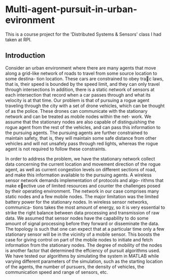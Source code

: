 # Multi-agent-pursuit-in-urban-evironment
This is a course project for the 'Distributed Systems &amp; Sensors' class I had taken at RPI. 

## Introduction 
Consider an urban environment where there are many agents that move along a
grid-like network of roads to travel from some source location to some destina-
tion location. These cars are constrained to obey trac laws, that is, their speed
is bounded by the speed limit, and they can only travel through intersections
In addition, there is a static network of sensors at each intersection that record
when a car passes through and what its velocity is at that time. Our problem
is that of pursuing a rogue agent traveling through the city with a set of drone
vehicles, which can be thought of as the police. These drones can communicate
with the stationary network and can be treated as mobile nodes within the net-
work. We assume that the stationary nodes are also capable of distinguishing
the rogue agent from the rest of the vehicles, and can pass this information to
the pursuing agents. The pursuing agents are further constrained to maintain
safety, that is, they will maintain some safe distance from other vehicles and will
not unsafely pass through red lights, whereas the rogue agent is not required to
follow these constraints.

In order to address the problem, we have the stationary network collect data
concerning the current location and movement direction of the rogue agent, as
well as current congestion levels on different sections of road, and make this
information available to the pursuing agents. A wireless sensor network demands implementation of protocols and algo-
rithms that make eective use of limited resources and counter the challenges
posed by their operating environment. The network in our case comprises many
static nodes and a few mobile nodes. The major limitation was the limited
battery power for the stationary nodes. In wireless sensor networks, communica-
tions takes the most amount of energy, so it is very essential to strike the right
balance between data processing and transmission of raw data. We assumed
that sensor nodes have the capability to do some amount of signal processing
before they forward or disseminate the data. The topology is such that one
can expect that at a particular time only a few stationary sensor will be in the
vicinity of a mobile sensor. This boosts the case for giving control on part of the
mobile nodes to initiate and fetch information from the stationary nodes. The
degree of mobility of the nodes is another factor that determined the effciency
of pursuit algorithms used. We have tested our algorithms by simulating the
system in MATLAB while varying different parameters of the simulation, such
as the starting location of the agents, the number of pursuers, the density of vehicles, the communication speed and range of sensors, etc.
